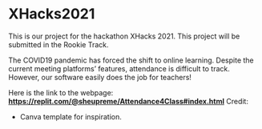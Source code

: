 # XHacks2021

This is our project for the hackathon XHacks 2021.
This project will be submitted in the Rookie Track.

The COVID19 pandemic has forced the shift to online learning. Despite the current meeting platforms’ features, attendance is difficult to track. However, our software easily does the job for teachers!

Here is the link to the webpage:
    **https://replit.com/@sheupreme/Attendance4Class#index.html**
Credit:
- Canva template for inspiration.
